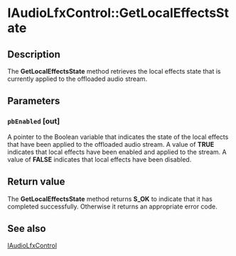 # IAudioLfxControl::GetLocalEffectsState

## Description

The **GetLocalEffectsState** method retrieves the local effects state that is currently applied to the offloaded audio stream.

## Parameters

### `pbEnabled` [out]

A pointer to the Boolean variable that indicates the state of the local effects that have been applied to the offloaded audio stream. A value of **TRUE** indicates that local effects have been enabled and applied to the stream. A value of **FALSE** indicates that local effects have been disabled.

## Return value

The **GetLocalEffectsState** method returns **S_OK** to indicate that it has completed successfully. Otherwise it returns an appropriate error code.

## See also

[IAudioLfxControl](https://learn.microsoft.com/windows/desktop/api/audioengineendpoint/nn-audioengineendpoint-iaudiolfxcontrol)